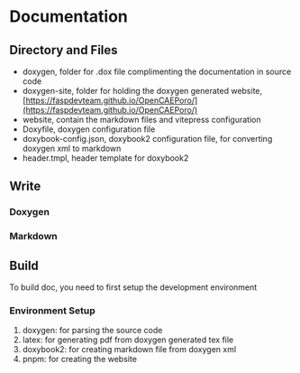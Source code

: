 # Documentation

## Directory and Files

- doxygen, folder for .dox file complimenting the documentation in source code
- doxygen-site, folder for holding the doxygen generated website, [https://faspdevteam.github.io/OpenCAEPoro/](https://faspdevteam.github.io/OpenCAEPoro/)
- website, contain the markdown files and vitepress configuration
- Doxyfile, doxygen configuration file
- doxybook-config.json, doxybook2 configuration file, for converting doxygen xml to markdown
- header.tmpl, header template for doxybook2

## Write

### Doxygen

### Markdown


## Build
To build doc, you need to first setup the development environment

### Environment Setup

1. doxygen: for parsing the source code
2. latex: for generating pdf from doxygen generated tex file
3. doxybook2: for creating markdown file from doxygen xml
4. pnpm: for creating the website
